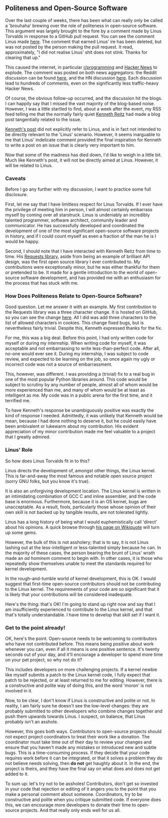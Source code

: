 ## Politeness and Open-Source Software

Over the last couple of weeks, there has been what can really only be called a
'brouhaha' brewing over the role of politeness in open-source software. This
argument was largely brought to the fore by a comment made by Linus Torvalds
in response to a GitHub pull request. You can see the comment Linus made
[here](https://github.com/torvalds/linux/pull/17#issuecomment-5659970). The
comment that earned Linus' ire has been deleted, but was not posted by the
person making the pull request. It read, approximately, "I did not realise
Linus' shit does not stink. Thanks for clearing that up."

This caused the internet, in particular
[r/programming](http://www.reddit.com/r/programming) and
[Hacker News](https://news.ycombinator.com/) to explode. The comment was
posted on both news aggregators: the Reddit discussion can be found
[here](http://www.reddit.com/r/programming/comments/tionj/linus_torvalds_doesnt_do_github_pull_requests/),
and the HN discussion [here](http://news.ycombinator.com/item?id=3960876).
Each discussion lead to hundreds of comments, even on the significantly less
traffic-heavy Hacker News.

Of course, the obvious follow-up occurred, and the discussion hit the blogs. I
can happily say that I missed the vast majority of the blog-based noise.
However, I was a little startled to find, about a week after the event, my RSS
feed telling me that the normally fairly quiet
[Kenneth Reitz](http://kennethreitz.com/) had made a blog post tangentially
related to the issue.

[Kenneth's post](http://kennethreitz.com/be-cordial-or-be-on-your-way.html)
did not explicitly refer to Linus, and is in fact not intended to be directly
relevant to the 'Linus' scenario. However, it seems inarguable to me that
Linus' indelicate comment provided the final inspiration for Kenneth to write
a post on an issue that is clearly very important to him.

Now that some of the madness has died down, I'd like to weigh in a little bit.
Much like Kenneth's post, it will not be directly aimed at Linus. However, it
will be related to Linus.

### Caveats

Before I go any further with my discussion, I want to practice some full
disclosure.

First, let me say that I have limitless respect for Linus Torvalds. If I ever
have the privilege of meeting him in person, I will almost certainly embarrass
myself by coming over all starstruck. Linus is undeniably an incredibly
talented programmer, software architect, community leader and communicator. He
has successfully developed and coordinated the development of one of the most
significant open-source software projects in history, and if I could count
myself as even a fraction of the man he is I would be happy.

Second, I should note that I have interacted with Kenneth Reitz from time to
time. His [Requests library](https://github.com/kennethreitz/requests), aside
from being an example of brilliant API design, was the first open source
library I ever contributed to. My contributions were exceptionally minor, but
he was either thankful for them or pretended to be. It made for a gentle
introduction to the world of open-source software development, and has
provided me with an enthusiasm for the process that has stuck with me.

### How Does Politeness Relate to Open-Source Software?

Good question. Let me answer it with an example. My first contribution to the
Requests library was a three character change. It is hosted on GitHub, so you
can see the change [here](https://github.com/kennethreitz/requests/pull/425).
All I did was add three characters to the list of allowed characters in
cookies. This change fixed bugs, but is nevertheless fairly trivial. Despite
this, Kenneth expressed thanks for the fix.

For me, this was a big deal. Before this point, I had only written code for
myself or during my internship. When writing code for myself, it was
acceptable and not embarrassing to write less-than-perfect code. After all,
no-one would ever see it. During my internship, I was subject to code review,
and expected to be learning on the job, so once again my ugly or incorrect
code was not a source of embarrassment.

This, however, was different. I was providing a (trivial) fix to a real bug
in one of the most popular Python libraries around. This code would be
subject to scrutiny by any number of people, almost all of whom would be more
experienced than me, and many of whom would be at least as intelligent as me.
My code was in a public arena for the first time, and it terrified me.

To have Kenneth's response be unambiguously positive was exactly the kind of
response I needed. Admittedly, it was unlikely that Kenneth would be mean,
because I had done nothing to deserve it, but he could easily have been
ambivalent or lukewarm about my contribution. His evident appreciation of my
minor contribution made me feel valuable to a project that I greatly admired.


### Linus' Role

So how does Linus Torvalds fit in to this?

Linus directs the development of, amongst other things, the Linux kernel. This
is far-and-away the most famous and notable open source project (sorry GNU
folks, but you know it's true).

It is also an unforgiving development location. The Linux kernel is written in
an intimidating combination of GCC C and inline assembler, and the code base
is enormous. Furthermore, because it is an OS kernel, bugs are unacceptable.
As a result, fools, particularly those whose opinion of their own skill is not
backed up by tangible results, are not tolerated lightly.

Linus has a long history of being what I would euphemistically call 'direct'
about his opinions. A quick browse through
[his page on Wikiquote](http://en.wikiquote.org/wiki/Linus_Torvalds) will
turn up some gems.

However, the bulk of this is not assholery; that is to say, it is not Linus
lashing out at the less-intelligent or less-talented simply because he can.
In the majority of these cases, the person bearing the brunt of Linus' wrath
made an *ad hominem* comment to begin with. In other cases, it is those who
repeatedly show themselves unable to meet the standards required for kernel
development.

In the rough-and-tumble world of kernel development, this is OK. I would
suggest that first-time open-source contributors should not be contributing
to the Linux kernel. The requirements of your code are so significant that it
is likely that your contributions will be considered inadequate.

Here's the thing: that's OK! I'm going to stand up right now and say that I am
insufficiently experienced to contribute to the Linux kernel, and that that's
totally understandable. I have time to develop that skill set if I want it.

### Get to the point already!

OK, here's the point. Open-source needs to be welcoming to contributors who
have not contributed before. This means being positive about work whenever you
can, even if all it means is one positive sentence. It's twenty seconds out of
your day, and it'll encourage a developer to spend more time on your pet
project, so why not do it?

This includes developers on more challenging projects. If a kernel newbie like
myself submits a patch to the Linux kernel code, I fully expect that patch to
be rejected, or at least returned to me for editing. However, there is a
constructive and polite way of doing this, and the word 'moron' is not
involved in it.

Now, to be clear, I don't know if Linus is constructive and polite or not. In
reality, I am fairly sure he doesn't see the low-level changes: they are
probably submitted to other developers who combine changes together and push
them upwards towards Linus. I suspect, on balance, that Linus probably isn't
an asshole.

However, this goes both ways. Contributors to open-source projects should not
expect project coordinators to treat their work like a donation. The
coordinator must take time out of their day to review your changes and ensure
that you haven't made any mistakes or introduced new and subtle bugs. This is
a time-consuming process. If they decide that your code requires work before
it can be integrated, or that it solves a problem they do not believe needs
solving, then **do not** get haughty about it. In the end, the project is
theirs, and they have the final say on what does and does not get added to it.

To sum up: let's try not to be assholes! Contributors, don't get so invested
in your code that rejection or editing of it angers you to the point that you
make a personal comment about someone. Coordinators, try to be constructive
and polite when you critique submitted code. If everyone does this, we can
encourage more developers to donate their time to open-source projects. And
that really only ends well for us all.
